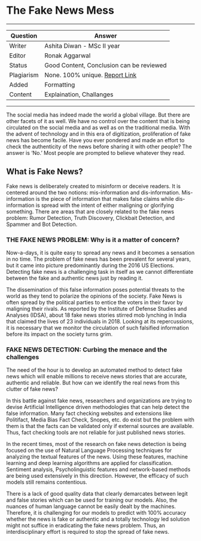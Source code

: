 # The Fake News Mess
---
Question | Answer |
--- | --- |
Writer | Ashita Diwan - MSc II year
Editor | Ronak Aggarwal
Status | Good Content, Conclusion can be reviewed
Plagiarism | None.  100% unique. [Report Link](./plag-reports/plag-the-fake-news-mess-v1.pdf)
Added | Formatting
Content | Explaination, Challanges
---

The social media has indeed made the world a global village. But there are other facets of it as well. We have no control over the content that is being circulated on the social media and as well as on the traditional media. With the advent of technology and in this era of digitization, proliferation of fake news has become facile. Have you ever pondered and made an effort to check the authenticity of the news before sharing it with other people? The answer is ‘No.’ Most people are prompted to believe whatever they read.  

## What is Fake News?
Fake news is deliberately created to misinform or deceive readers. It is centered around the two notions: mis-information and dis-information. Mis-information is the piece of information that makes false claims while dis-information is spread with the intent of either maligning or glorifying something.
There are areas that are closely related to the fake news problem: Rumor Detection, Truth Discovery, Clickbait Detection, and Spammer and Bot Detection. 

### THE FAKE NEWS PROBLEM: Why is it a matter of concern?
Now-a-days, it is quite easy to spread any news and it becomes a sensation in no time. The problem of fake news has been prevalent for several years, but it came into picture predominantly during the 2016 US Elections. Detecting fake news is a challenging task in itself as we cannot differentiate between the fake and authentic news just by reading it.

The dissemination of this false information poses potential threats to the world as they tend to polarize the opinions of the society. Fake News is often spread by the political parties to entice the voters in their favor by maligning their rivals. As reported by the Institute of Defense Studies and Analyses (IDSA), about 18 fake news stories stirred mob lynching in India that claimed the lives of 23 individuals in 2018. Looking at its repercussions, it is necessary that we monitor the circulation of such falsified information before its impact on the society turns grim. 

### FAKE NEWS DETECTION: Curbing the menace and the challenges
The need of the hour is to develop an automated method to detect fake news which will enable millions to receive news stories that are accurate, authentic and reliable. But how can we identify the real news from this clutter of fake news?

In this battle against fake news, researchers and organizations are trying to devise Artificial Intelligence driven methodologies that can help detect the false information. Many fact checking websites and extensions like Politifact, Media Bias Fact Check, Snopes, etc. do exist but the problem with them is that the facts can be validated only if external sources are available. Thus, fact checking tools are not reliable for just published news stories. 

In the recent times, most of the research on fake news detection is being focused on the use of Natural Language Processing techniques for analyzing the textual features of the news. Using these features, machine learning and deep learning algorithms are applied for classification. Sentiment analysis, Psycholinguistic features and network-based methods are being used extensively in this direction. However, the efficacy of such models still remains contentious. 

There is a lack of good quality data that clearly demarcates between legit and false stories which can be used for training our models. Also, the nuances of human language cannot be easily dealt by the machines. Therefore, it is challenging for our models to predict with 100% accuracy whether the news is fake or authentic and a totally technology led solution might not suffice in eradicating the fake news problem. Thus, an interdisciplinary effort is required to stop the spread of fake news. 
